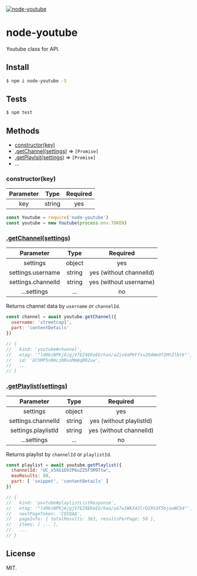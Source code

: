 [![node-youtube](https://img.shields.io/npm/v/node-youtube.svg?style=flat-square)](https://www.npmjs.com/package/node-youtube/)

# node-youtube

Youtube class for API.

## Install

```sh
$ npm i node-youtube -S
```

## Tests

```sh
$ npm test
```

## Methods

* [constructor(key)](#constructorkey)
* [.getChannel(settings)](#getchannelsettings) ⇒ `[Promise]`
* [.getPlaylsit(settings)](#getplaylistsettings) ⇒ `[Promise]`
* ...

### constructor(key)

| Parameter | Type   | Required |
|:---------:|:------:|:--------:|
| key       | string | yes      |

```js
const Youtube = require('node-youtube')
const youtube = new Youtube(process.env.TOKEN)
```

### [.getChannel(settings)](https://developers.google.com/youtube/v3/docs/channels)

| Parameter | Type   | Required |
|:---------:|:------:|:--------:|
| settings  | object | yes      |
| settings.username | string | yes (without channelId) |
| settings.channelId | string |  yes (without username)  |
| ...settings   | ...  | no  |

Returns channel data by `username` or `channelId`.

```js
const channel = await youtube.getChannel({
  username: 'streetcap1',
  part: 'contentDetails'
})

// {
//   kind: 'youtube#channel',
//   etag: '"ld9biNPKjAjgjV7EZ4EKeEGrhao/aZiv9aPKFfsu2O4WeOfZMtZlbtk"',
//   id: 'UChMP5nRHcz0RxoMm0qRR2uw',
//   ...
// }
```

### [.getPlaylist(settings)](https://developers.google.com/youtube/v3/docs/playlists)

| Parameter | Type   | Required |
|:---------:|:------:|:--------:|
| settings  | object | yes      |
| settings.channelId | string | yes (without playlistId) |
| settings.playlistId | string |  yes (without channelId)  |
| ...settings   | ...  | no  |

Returns playlist by `channelId` or `playlistId`.

```js
const playlist = await youtube.getPlaylist({
  channelId: 'UC_x5XG1OV2P6uZZ5FSM9Ttw',
  maxResults: 50,
  part: [ 'snippet', 'contentDetails' ]
})

// {
//   kind: 'youtube#playlistListResponse',
//   etag: '"ld9biNPKjAjgjV7EZ4EKeEGrhao/uG7wIWKX43lrDZXh3F5bjaoNCb4"',
//   nextPageToken: 'CDIQAA',
//   pageInfo: { totalResults: 363, resultsPerPage: 50 },
//   items: [ ... ],
//   ...
// }
```

## License

MIT.
